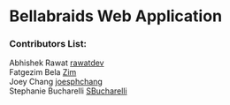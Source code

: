 # Bellabraids Web Application


### Contributors List:


Abhishek Rawat [rawatdev](https://github.com/rawatdev) <br/>
Fatgezim Bela [Zim](https://github.com/Fatgezimb) <br/>
Joey Chang [joesphchang](https://github.com/joesphchang) <br/>
Stephanie Bucharelli [SBucharelli](https://github.com/SBucharelli)
